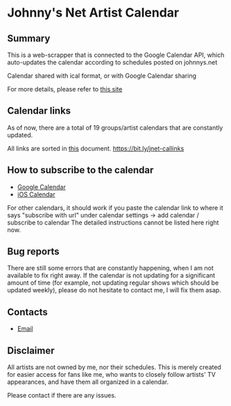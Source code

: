 # Johnny's Net Artist Calendar

## Summary
This is a web-scrapper that is connected to the Google Calendar API, which auto-updates the calendar according to schedules posted on johnnys.net

Calendar shared with ical format, or with Google Calendar sharing

For more details, please refer to [this site](https://intezzz.wordpress.com/jnet-calendar/)

## Calendar links

As of now, there are a total of 19 groups/artist calendars that are constantly updated.

All links are sorted in [this](https://bit.ly/jnet-callinks) document.
https://bit.ly/jnet-callinks

## How to subscribe to the calendar

- [Google Calendar](https://intezzz.wordpress.com/jnet-calendar/jnet-calendat-user-guide/#google-cal)
- [iOS Calendar](https://intezzz.wordpress.com/jnet-calendar/jnet-calendat-user-guide/#ios)

For other calendars, it should work if you paste the calendar link to where it says "subscribe with url" under calendar settings -> add calendar / subscribe to calendar
The detailed instructions cannot be listed here right now.

## Bug reports

There are still some errors that are constantly happening, when I am not available to fix right away. If the calendar is not updating for a significant amount of time (for example, not updating regular shows which should be updated weekly), please do not hesitate to contact me, I will fix them asap.

## Contacts

- [Email](mailto:mapleleafkaedechan@gmail.com)

## Disclaimer

All artists are not owned by me, nor their schedules. This is merely created for easier access for fans like me, who wants to closely follow artists' TV appearances, and have them all organized in a calendar.

Please contact if there are any issues. 

